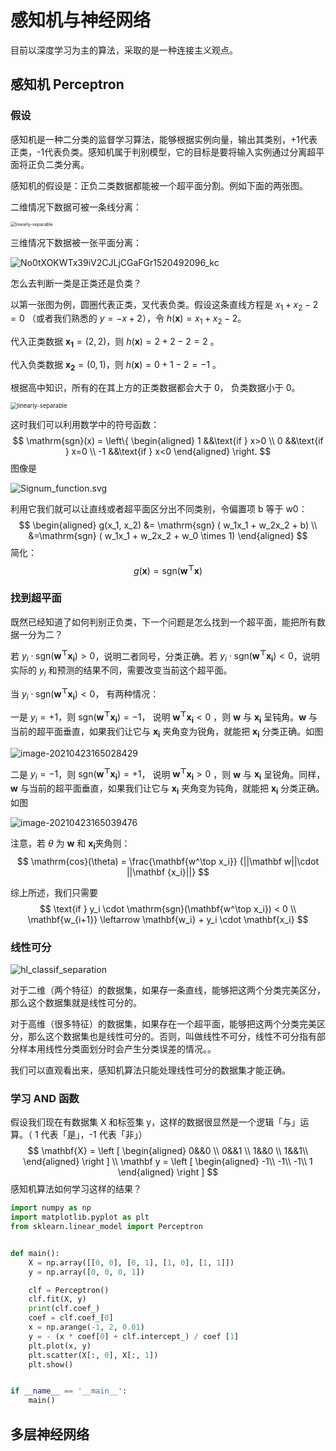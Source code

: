 # 感知机与神经网络

目前以深度学习为主的算法，采取的是一种连接主义观点。

## 感知机 Perceptron

### 假设

感知机是一种二分类的监督学习算法，能够根据实例向量，输出其类别，+1代表正类，-1代表负类。感知机属于判别模型，它的目标是要将输入实例通过分离超平面将正负二类分离。

感知机的假设是：正负二类数据都能被一个超平面分割。例如下面的两张图。

二维情况下数据可被一条线分离：

<img src="https://gitee.com/xrandx/blog-figurebed/raw/master/img/20210422164637.png" alt="linearly-separable" style="zoom:50%;" />

三维情况下数据被一张平面分离：

![No0tXOKWTx39iV2CJLjCGaFGr1520492096_kc](https://gitee.com/xrandx/blog-figurebed/raw/master/img/20210422163634.png)

怎么去判断一类是正类还是负类？

以第一张图为例，圆圈代表正类，叉代表负类。假设这条直线方程是 $x_1 + x_2 - 2 = 0$ （或者我们熟悉的 $y = -x + 2$），令 $h(\boldsymbol x) = x_1+x_2-2$。

代入正类数据 $\boldsymbol{x_1} = (2, 2)$，则 $h(\boldsymbol x) = 2 + 2 -2 = 2$ 。

代入负类数据 $\boldsymbol{x_2} = (0, 1)$，则 $h(\boldsymbol x) = 0 + 1 -2 = -1$ 。

根据高中知识，所有的在其上方的正类数据都会大于 0， 负类数据小于 0。

<img src="https://gitee.com/xrandx/blog-figurebed/raw/master/img/20210422164637.png" alt="linearly-separable" style="zoom:67%;" />

这时我们可以利用数学中的符号函数：
$$
\mathrm{sgn}(x) = 
 \left\{
\begin{aligned}
1 &&\text{if } x>0 \\
0 &&\text{if } x=0 \\
-1 &&\text{if } x<0
\end{aligned}
\right.
$$
图像是

![Signum_function.svg](https://gitee.com/xrandx/blog-figurebed/raw/master/img/20210422195725.png)

利用它我们就可以让直线或者超平面区分出不同类别，令偏置项 b 等于 w0：
$$
\begin{aligned}
g(x_1, x_2) &= \mathrm{sgn} ( w_1x_1 + w_2x_2 + b) \\
&=\mathrm{sgn} ( w_1x_1 + w_2x_2 + w_0 \times 1)
\end{aligned}
$$
简化：
$$
g(\mathbf x ) = \mathrm{sgn}(\mathbf{w^\top x})
$$

### 找到超平面

既然已经知道了如何判别正负类，下一个问题是怎么找到一个超平面，能把所有数据一分为二？

若 $y_i \cdot \mathrm{sgn}(\mathbf{w^\top x_i}) > 0$，说明二者同号，分类正确。若 $y_i \cdot \mathrm{sgn}(\mathbf{w^\top x_i}) < 0$，说明实际的 $y_i$ 和预测的结果不同，需要改变当前这个超平面。

当 $y_i \cdot \mathrm{sgn}(\mathbf{w^\top x_i}) < 0$， 有两种情况：

一是 $y_i = +1$，则 $\mathrm{sgn}(\mathbf{w^\top x_i}) = -1$， 说明  $\mathbf{w^\top x_i} < 0$ ，则 $\mathbf w$ 与 $\mathbf{x_i}$ 呈钝角。$\mathbf w$ 与当前的超平面垂直，如果我们让它与 $\mathbf{x_i}$ 夹角变为锐角，就能把 $\mathbf{x_i}$ 分类正确。如图

![image-20210423165028429](https://gitee.com/xrandx/blog-figurebed/raw/master/img/20210423165028.png)

二是 $y_i = -1$，则 $\mathrm{sgn}(\mathbf{w^\top x_i}) = +1$， 说明  $\mathbf{w^\top x_i} > 0$ ，则 $\mathbf w$ 与 $\mathbf{x_i}$ 呈锐角。同样，$\mathbf w$ 与当前的超平面垂直，如果我们让它与 $\mathbf{x_i}$ 夹角变为钝角，就能把 $\mathbf{x_i}$ 分类正确。如图

![image-20210423165039476](https://gitee.com/xrandx/blog-figurebed/raw/master/img/20210423165039.png)


注意，若 $\theta$ 为 $\mathbf w$ 和 $\mathbf {x_i}$夹角则：
$$
\mathrm{cos}(\theta) = \frac{\mathbf{w^\top x_i}} {||\mathbf w||\cdot ||\mathbf {x_i}||}
$$

综上所述，我们只需要
$$
\text{if }  y_i \cdot \mathrm{sgn}(\mathbf{w^\top x_i}) < 0
\\
\mathbf{w_{i+1}} \leftarrow \mathbf{w_i} + y_i \cdot \mathbf{x_i}
$$

### 线性可分

<img src="https://gitee.com/xrandx/blog-figurebed/raw/master/img/20210423180603.png" alt="hl_classif_separation" style="zoom:101%;" />

对于二维（两个特征）的数据集，如果存一条直线，能够把这两个分类完美区分，那么这个数据集就是线性可分的。

对于高维（很多特征）的数据集，如果存在一个超平面，能够把这两个分类完美区分，那么这个数据集也是线性可分的。否则，叫做线性不可分，线性不可分指有部分样本用线性分类面划分时会产生分类误差的情况。。

我们可以直观看出来，感知机算法只能处理线性可分的数据集才能正确。

### 学习 AND 函数

假设我们现在有数据集 X 和标签集 y，这样的数据很显然是一个逻辑「与」运算。（ 1 代表「是」，-1 代表「非」）
$$
\mathbf{X} = 
\left [
\begin{aligned}
0&&0 \\
0&&1 \\
1&&0 \\
1&&1\\
\end{aligned} 
\right ]
\\
\mathbf y = \left [
\begin{aligned}
-1\\
-1\\
-1\\
1
\end{aligned} 
\right ]
$$
感知机算法如何学习这样的结果？

```python
import numpy as np
import matplotlib.pyplot as plt
from sklearn.linear_model import Perceptron


def main():
    X = np.array([[0, 0], [0, 1], [1, 0], [1, 1]])
    y = np.array([0, 0, 0, 1])

    clf = Perceptron()
    clf.fit(X, y)
    print(clf.coef_)
    coef = clf.coef_[0]
    x = np.arange(-1, 2, 0.01)
    y = - (x * coef[0] + clf.intercept_) / coef [1]
    plt.plot(x, y)
    plt.scatter(X[:, 0], X[:, 1])
    plt.show()


if __name__ == '__main__':
    main()
```



## 多层神经网络